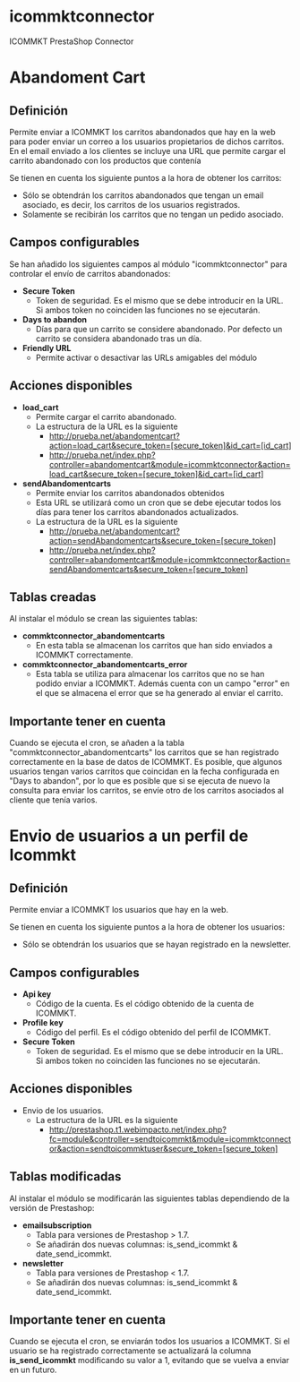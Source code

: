# icommktconnector
ICOMMKT PrestaShop Connector

# Abandoment Cart

## Definición

Permite enviar a ICOMMKT los carritos abandonados que hay en la web para poder enviar un correo a los usuarios propietarios de dichos carritos. En el email enviado a los clientes se incluye una URL que permite cargar el carrito abandonado con los productos que contenía

Se tienen en cuenta los siguiente puntos a la hora de obtener los carritos:

- Sólo se obtendrán los carritos abandonados que tengan un email asociado, es decir, los carritos de los usuarios registrados.
- Solamente se recibirán los carritos que no tengan un pedido asociado.

## Campos configurables

Se han añadido los siguientes campos al módulo "icommktconnector" para controlar el envío de carritos abandonados:

- **Secure Token**
    - Token de seguridad. Es el mismo que se debe introducir en la URL. Si ambos token no coinciden las funciones no se ejecutarán.
- **Days to abandon**
    - Días para que un carrito se considere abandonado. Por defecto un carrito se considera abandonado tras un día.
- **Friendly URL**
    - Permite activar o desactivar las URLs amigables del módulo

## Acciones disponibles

- **load_cart**
    - Permite cargar el carrito abandonado.
    - La estructura de la URL es la siguiente
        - http://prueba.net/abandomentcart?action=load_cart&secure_token=[secure_token]&id_cart=[id_cart]
        - http://prueba.net/index.php?controller=abandomentcart&module=icommktconnector&action=load_cart&secure_token=[secure_token]&id_cart=[id_cart]
- **sendAbandomentcarts**
    - Permite enviar los carritos abandonados obtenidos
    - Esta URL se utilizará como un cron que se debe ejecutar todos los días para tener los carritos abandonados actualizados.
     - La estructura de la URL es la siguiente
        - http://prueba.net/abandomentcart?action=sendAbandomentcarts&secure_token=[secure_token]
        - http://prueba.net/index.php?controller=abandomentcart&module=icommktconnector&action=sendAbandomentcarts&secure_token=[secure_token]

## Tablas creadas

Al instalar el módulo se crean las siguientes tablas:

- **commktconnector_abandomentcarts**
    - En esta tabla se almacenan los carritos que han sido enviados a ICOMMKT correctamente.
- **commktconnector_abandomentcarts_error**
    - Esta tabla se utiliza para almacenar los carritos que no se han podido enviar a ICOMMKT. Además cuenta con un campo "error" en el que se almacena el error que se ha generado al enviar el carrito.

## Importante tener en cuenta

Cuando se ejecuta el cron, se añaden a la tabla "commktconnector_abandomentcarts" los carritos que se han registrado correctamente en la base de datos de ICOMMKT. Es posible, que algunos usuarios tengan varios carritos que coincidan en la fecha configurada en "Days to abandon", por lo que es posible que si se ejecuta de nuevo la consulta para enviar los carritos, se envíe otro de los carritos asociados al cliente que tenía varios.

# Envio de usuarios a un perfil de Icommkt

## Definición

Permite enviar a ICOMMKT los usuarios que hay en la web.

Se tienen en cuenta los siguiente puntos a la hora de obtener los usuarios:

- Sólo se obtendrán los usuarios que se hayan registrado en la newsletter.

## Campos configurables

- **Api key**
    - Código de la cuenta. Es el código obtenido de la cuenta de ICOMMKT.
- **Profile key**
    - Código del perfil. Es el código obtenido del perfil de ICOMMKT.
- **Secure Token**
    - Token de seguridad. Es el mismo que se debe introducir en la URL. Si ambos token no coinciden las funciones no se ejecutarán.    

## Acciones disponibles

- Envio de los usuarios.
    - La estructura de la URL es la siguiente
        - http://prestashop.t1.webimpacto.net/index.php?fc=module&controller=sendtoicommkt&module=icommktconnector&action=sendtoicommktuser&secure_token=[secure_token]

## Tablas modificadas

Al instalar el módulo se modificarán las siguientes tablas dependiendo de la versión de Prestashop:

- **emailsubscription**
    - Tabla para versiones de Prestashop > 1.7.
    - Se añadirán dos nuevas columnas: is_send_icommkt & date_send_icommkt.
- **newsletter**
    - Tabla para versiones de Prestashop < 1.7.
    - Se añadirán dos nuevas columnas: is_send_icommkt & date_send_icommkt.

## Importante tener en cuenta

Cuando se ejecuta el cron, se enviarán todos los usuarios a ICOMMKT. Si el usuario se ha registrado correctamente se actualizará la columna **is_send_icommkt**  modificando su valor a 1, evitando que se vuelva a enviar en un futuro.    